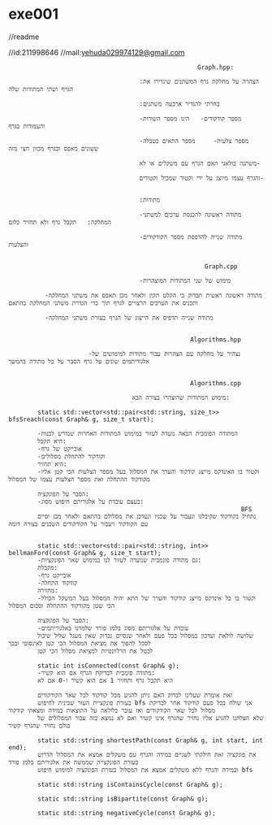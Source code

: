 # exe001

//readme

//id:211998646
//mail:yehuda029974129@gmail.com

                                                        Graph.hpp:

                                        :הצהרה על מחלקת גרף המשתנים שיגדירו את הגרף ושתי המתודות שלה

                                        :בחרתי להגדיר ארבעה משתנים

                                        -מספר קודקודים-   הינו מספר השורות והעמודות בגרף

                                        -מספר צלעות-     מספר התאים בטבלה ששונים מאפס ובגרף מכוון חצי מזה

                                        משתנה בולאני האם הגרף עם משקלים או לא-

                                        והגרף עצמו מיוצג על ידי וקטור שמכיל וקטורים- 


                                        :מתודות

                                        -מתודה ראשונה להכנסת ערכים למשתני המחלקה:   תקבל גרף ולא תחזיר כלום

                                        -מתודה שנייה להדפסת מספר הקודקודים והצלעות 


                                                          Graph.cpp

                                        -מימוש של שני המתודות המוצהרות

              -מתודה ראשונה ראשית תבדוק כי הקלט תקין ולאחר מכן תאפס את משתני המחלקה ותכניס את הערכים הרצויים לגרף תוך כדי הגדרת משתני המחלקה בהתאם

              -מתודה שנייה תדפיס את הייצוג של הגרף בעזרת משתני המחלקה


                                                      Algorithms.hpp

                          -נצהיר על מחלקה עם הצהרות עבור מתודות למימושים של אלגוריתמים שונים על גרף הסבר על כל מתודה בהמשך


                                                      Algorithms.cpp

                                      מימוש המתודות שהוצהרו בצורה הבא:

            static std::vector<std::pair<std::string, size_t>> bfsSreach(const Graph& g, size_t start);

            -המתודה הפומבית הבאה נועדה לעזור במימוש המתודות האחרות שנדרש לבנות
            היא תקבל:
            -אובייקט של גרף
            -וקודקוד להתחלת מסלולים
            היא תחזיר:
            -וקטור בו האינדקס מייצג קודקוד והערך את המסלול בעל מספר הצלעות הכי קטן אליו מקודקוד ההתחלה ואת מספר הצלעות עצמו של המסלול
            
            הסבר על הפונקציה:
            -בעצם עובדת על אלגוריתם חיפוש מסוג:
                                                                    BFS
            נתחיל בקודקוד שקיבלנו ונעבור על שכניו ונעדכן את מסלולם בהתאם ולאחר מכן יסיים עם הקודקוד ויעבור על הקודקודים השכנים בצורה דומה
            

            static std::vector<std::pair<std::string, int>> bellmanFord(const Graph& g, size_t start);
            -גם מתודה פונמבית שנועדה לעזור לנו במימוש שאר הפונקציות:
            מקבלת:
            -אובייקט גרף
            -קודקוד התחלה
            מחזירה:
            -וקטור בו כל אינדקס מייצג קודקוד והערך של התא יהיה המסלול בעל המשקל הכולל הכי שטן מקודקוד ההתחלה וסכום המסלול

            הסבר על הפונקציה:
            -עובדת על אלגוריתם מסוג בלמן פורד שלמדנו באלגוריתמים
            שלושה לולאת ועדכון במסלול בכל פעם ולאחר שנסיים נבדוק שאין מעגל שליל שיכול לסכל להפוך את מציאת המסלול הכי קטן לאינסופי ובכך 
            לבטל את הרלוונטיות למציאת מסלול הכי קטן

            static int isConnected(const Graph& g);
            -מתודה פומבית לבדיקת הגרף אם הוא קשיר:
            היא תקבל גרף ותחזיר 1 אם הוא קשיר ו-0 אם לא

            זאת אומרת שעלינו לבדוק האם ניתן להגיע מכל קודקוד לכל שאר הקודקודים
            בעזרת פונקציית העזר שבינית לחיפוש bfs אני שולח בכל פעם קודקוד אחר לבדיקת מסלול לכל שאר הקודקודים ואז עובר בלולאה על התוצאות במידה ומצאתי קודקוד
            שלא הצלחנו להגיע אליו נחזיר שהגרף אינו קשיר ואם לא נמצא כזה עבור המסלולים של כולם נחזיר שהגרף קשיר

            static std::string shortestPath(const Graph& g, int start, int end);
            את פונקציה זאת חילקתי לשניים במידה והגרף עם משקלים אמצא את המסלול הדרוש בעזרת הפונקצייה שממשת את אלגוריתם בלמן פורד
            ובמידה והגרף ללא משקלים אמצא את המסלול בעזרת הפונקציה למימוש חיפוש bfs

            static std::string isContainsCycle(const Graph& g);

            static std::string isBipartite(const Graph& g);

            static std::string negativeCycle(const Graph& g);
    
